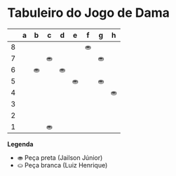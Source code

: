 # Tabuleiro do Jogo de Dama

|   | a | b | c | d | e | f | g | h |
|---|---|---|---|---|---|---|---|---|
| 8 |   |  |   |  |   | ⛂ |   |  |
| 7 |  |   | ⛂ |   |  |   | ⛂ |   |
| 6 |   | ⛂ |   |⛂  |   |  |   |  |
| 5 |   |   |   |   | ⛂  |   | ⛂ |   |
| 4 |   |   |   |   |   |   |   | ⛂ |
| 3 |  |   |  |   |   |   |  |   |
| 2 |   |  |    |   |   |  |   |  |
| 1 |  |   |  ⛂| |  |   |   |   |

**Legenda**

- ⛂ Peça preta (Jailson Júnior)
- ⛀ Peça branca (Luiz Henrique)